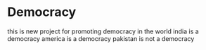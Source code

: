 # Democracy
this is new project for promoting democracy in the world india is a democracy america is a democracy pakistan is not a democracy
